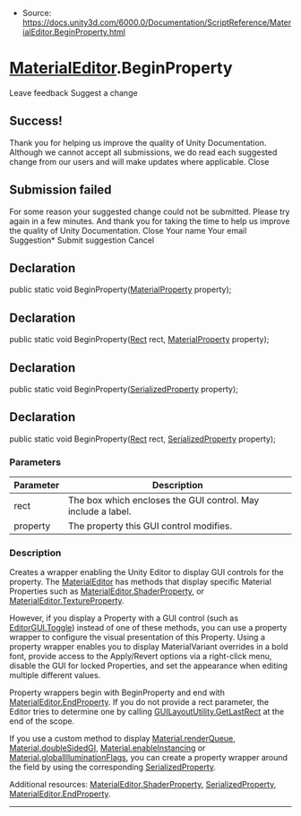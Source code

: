 * Source: https://docs.unity3d.com/6000.0/Documentation/ScriptReference/MaterialEditor.BeginProperty.html

#  [MaterialEditor](https://docs.unity3d.com/6000.0/Documentation/ScriptReference/MaterialEditor.html).BeginProperty
Leave feedback
Suggest a change
## Success!
Thank you for helping us improve the quality of Unity Documentation. Although we cannot accept all submissions, we do read each suggested change from our users and will make updates where applicable.
Close
## Submission failed
For some reason your suggested change could not be submitted. Please <a>try again</a> in a few minutes. And thank you for taking the time to help us improve the quality of Unity Documentation.
Close
Your name Your email Suggestion* Submit suggestion
Cancel
## Declaration
public static void BeginProperty([MaterialProperty](https://docs.unity3d.com/6000.0/Documentation/ScriptReference/MaterialProperty.html) property); 
## Declaration
public static void BeginProperty([Rect](https://docs.unity3d.com/6000.0/Documentation/ScriptReference/Rect.html) rect, [MaterialProperty](https://docs.unity3d.com/6000.0/Documentation/ScriptReference/MaterialProperty.html) property); 
## Declaration
public static void BeginProperty([SerializedProperty](https://docs.unity3d.com/6000.0/Documentation/ScriptReference/SerializedProperty.html) property); 
## Declaration
public static void BeginProperty([Rect](https://docs.unity3d.com/6000.0/Documentation/ScriptReference/Rect.html) rect, [SerializedProperty](https://docs.unity3d.com/6000.0/Documentation/ScriptReference/SerializedProperty.html) property); 
### Parameters
Parameter | Description  
---|---  
rect | The box which encloses the GUI control. May include a label.  
property | The property this GUI control modifies.  
### Description
Creates a wrapper enabling the Unity Editor to display GUI controls for the property.
The [MaterialEditor](https://docs.unity3d.com/6000.0/Documentation/ScriptReference/MaterialEditor.html) has methods that display specific Material Properties such as [MaterialEditor.ShaderProperty](https://docs.unity3d.com/6000.0/Documentation/ScriptReference/MaterialEditor.ShaderProperty.html), or [MaterialEditor.TextureProperty](https://docs.unity3d.com/6000.0/Documentation/ScriptReference/MaterialEditor.TextureProperty.html).  
  
However, if you display a Property with a GUI control (such as [EditorGUI.Toggle](https://docs.unity3d.com/6000.0/Documentation/ScriptReference/EditorGUI.Toggle.html)) instead of one of these methods, you can use a property wrapper to configure the visual presentation of this Property. Using a property wrapper enables you to display MaterialVariant overrides in a bold font, provide access to the Apply/Revert options via a right-click menu, disable the GUI for locked Properties, and set the appearance when editing multiple different values.  
  
Property wrappers begin with BeginProperty and end with [MaterialEditor.EndProperty](https://docs.unity3d.com/6000.0/Documentation/ScriptReference/MaterialEditor.EndProperty.html). If you do not provide a rect parameter, the Editor tries to determine one by calling [GUILayoutUtility.GetLastRect](https://docs.unity3d.com/6000.0/Documentation/ScriptReference/GUILayoutUtility.GetLastRect.html) at the end of the scope.  
  
If you use a custom method to display [Material.renderQueue](https://docs.unity3d.com/6000.0/Documentation/ScriptReference/Material-renderQueue.html), [Material.doubleSidedGI](https://docs.unity3d.com/6000.0/Documentation/ScriptReference/Material-doubleSidedGI.html), [Material.enableInstancing](https://docs.unity3d.com/6000.0/Documentation/ScriptReference/Material-enableInstancing.html) or [Material.globalIlluminationFlags](https://docs.unity3d.com/6000.0/Documentation/ScriptReference/Material-globalIlluminationFlags.html), you can create a property wrapper around the field by using the corresponding [SerializedProperty](https://docs.unity3d.com/6000.0/Documentation/ScriptReference/SerializedProperty.html).  
  
Additional resources: [MaterialEditor.ShaderProperty](https://docs.unity3d.com/6000.0/Documentation/ScriptReference/MaterialEditor.ShaderProperty.html), [SerializedProperty](https://docs.unity3d.com/6000.0/Documentation/ScriptReference/SerializedProperty.html), [MaterialEditor.EndProperty](https://docs.unity3d.com/6000.0/Documentation/ScriptReference/MaterialEditor.EndProperty.html).
* * *
